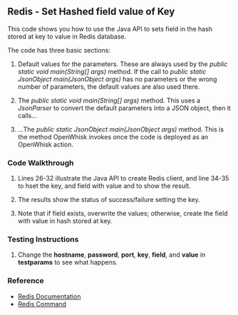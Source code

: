 ## Redis - Set Hashed field value of Key

This code shows you how to use the Java API to sets field in the hash stored at key to value in Redis database.

The code has three basic sections: 

1. Default values for the parameters. These are always used by the *public static void main(String[] args)* method. 
If the call to *public static JsonObject main(JsonObject args)* has no parameters or the wrong number of parameters, the default values are also used there. 

2. The *public static void main(String[] args)* method. This uses a *JsonParser* to convert the default parameters into a JSON object, then it calls... 

3. ...The *public static JsonObject main(JsonObject args)* method. This is the method OpenWhisk invokes once the code is deployed as an OpenWhisk action.

### Code Walkthrough
1. Lines 26-32 illustrate the Java API to create Redis client, and line 34-35 to hset the key, and field with value and to show the result.

2. The results show the status of success/failure setting the key.

3. Note that if field exists, overwrite the values; otherwise, create the field with value in hash stored at key.

### Testing Instructions
1. Change the **hostname**, **password**, **port**, **key**, **field**, and **value** in **testparams** to see what happens.

### Reference
* [Redis Documentation](https://redis.io/)
* [Redis Command](https://redis.io/commands/)